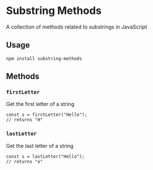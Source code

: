 # Substring Methods
A collection of methods related to substrings in JavaScript

## Usage

```
npm install substring-methods
```

## Methods

### `firstLetter`
Get the first letter of a string
```
const s = firstLetter("Hello"); 
// returns "H"
```

### `lastLetter`
Get the last letter of a string
```
const s = lastLetter("Hello"); 
// returns "o"
```